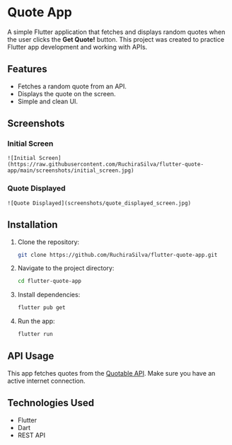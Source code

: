 # Quote App

A simple Flutter application that fetches and displays random quotes when the user clicks the **Get Quote!** button. This project was created to practice Flutter app development and working with APIs.

## Features
- Fetches a random quote from an API.
- Displays the quote on the screen.
- Simple and clean UI.

## Screenshots

### Initial Screen
```
![Initial Screen](https://raw.githubusercontent.com/RuchiraSilva/flutter-quote-app/main/screenshots/initial_screen.jpg)
```

### Quote Displayed
```
![Quote Displayed](screenshots/quote_displayed_screen.jpg)
```

## Installation
1. Clone the repository:
   ```sh
   git clone https://github.com/RuchiraSilva/flutter-quote-app.git
   ```
2. Navigate to the project directory:
   ```sh
   cd flutter-quote-app
   ```
3. Install dependencies:
   ```sh
   flutter pub get
   ```
4. Run the app:
   ```sh
   flutter run
   ```

## API Usage
This app fetches quotes from the [Quotable API](http://api.quotable.io/random?tags=technology%2Cfamous-quotes). Make sure you have an active internet connection.

## Technologies Used
- Flutter
- Dart
- REST API

